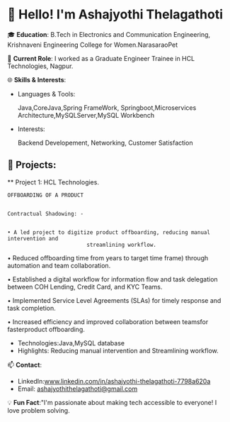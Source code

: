 # 👋 Hello! I'm Ashajyothi Thelagathoti

🎓 **Education**: B.Tech in Electronics and Communication Engineering, 
                  Krishnaveni Engineering College for Women.NarasaraoPet

💼 **Current Role**: I worked as a Graduate Engineer Trainee in HCL Technologies, Nagpur.

🌐 **Skills & Interests**:
 - Languages & Tools:
 
      Java,CoreJava,Spring FrameWork, Springboot,Microservices 
                      Architecture,MySQLServer,MySQL Workbench
 - Interests:
 
      Backend Developement, Networking, Customer Satisfaction

## 🚀 Projects: 
 ** Project 1:  HCL Technologies.
    
    
    OFFBOARDING OF A PRODUCT
    
    
    Contractual Shadowing: -
    
    
    • A led project to digitize product offboarding, reducing manual intervention and
                             streamlining workflow.

                             
   • Reduced offboarding time from years to target time frame) through
     automation and team collaboration.

     
   • Established a digital workflow for information flow and task delegation between
     COH Lending, Credit Card, and KYC Teams.

     
   • Implemented Service Level Agreements (SLAs) for timely response and task
     completion.

     
   • Increased efficiency and improved collaboration between teamsfor fasterproduct
     offboarding.

     
- Technologies:Java,MySQL database
- Highlights: Reducing manual intervention and
              Streamlining workflow.
  
     

📫 **Contact**:
- LinkedIn:www.linkedin.com/in/ashajyothi-thelagathoti-7798a620a
- Email: ashajyothithelagathoti@gmail.com

💡 **Fun Fact**:"I'm passionate about making tech accessible to everyone!
                 I love problem solving.



  
